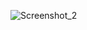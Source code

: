 ![Screenshot_2](https://user-images.githubusercontent.com/31565216/173699594-4c2b0f6b-c4d7-42d6-9bd7-8aa48cb62455.png)
